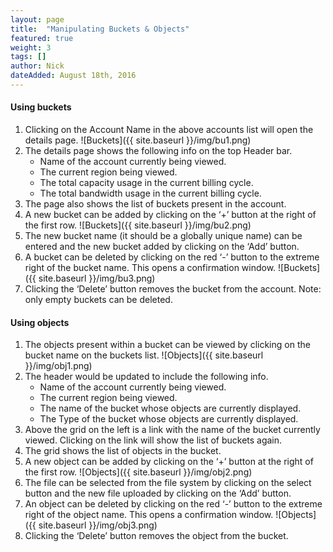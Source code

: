 ```yaml
---
layout: page
title:  "Manipulating Buckets & Objects"
featured: true
weight: 3
tags: []
author: Nick
dateAdded: August 18th, 2016
---
```


#### Using buckets
1. Clicking on the Account Name in the above accounts list will open the details page.
    ![Buckets]({{ site.baseurl }}/img/bu1.png)
2. The details page shows the following info on the top Header bar.
    * Name of the account currently being viewed. 
    * The current region being viewed.
    * The total capacity usage in the current billing cycle.
    * The total bandwidth usage in the current billing cycle.
3. The page also shows the list of buckets present in the account.
4. A new bucket can be added by clicking on the ‘+’ button at the right of the first row.
    ![Buckets]({{ site.baseurl }}/img/bu2.png)
5. The new bucket name (it should be a globally unique name) can be entered and the new bucket added by clicking on the ‘Add’ button.
6. A bucket can be deleted by clicking on the red ‘-’ button to the extreme right of the bucket name. This opens a confirmation window.
    ![Buckets]({{ site.baseurl }}/img/bu3.png)
7. Clicking the ‘Delete’ button removes the bucket from the account. Note: only empty buckets can be deleted.

#### Using objects
1. The objects present within a bucket can be viewed by clicking on the bucket name on the buckets list.
    ![Objects]({{ site.baseurl }}/img/obj1.png)
2. The header would be updated to include the following info.
    * Name of the account currently being viewed.
    * The current region being viewed.
    * The name of the bucket whose objects are currently displayed.
    * The Type of the bucket whose objects are currently displayed.
3. Above the grid on the left is a link with the name of the bucket currently viewed. Clicking on the link will show the list of buckets again.
4. The grid shows the list of objects in the bucket.
5. A new object can be added by clicking on the ‘+’ button at the right of the first row. 
    ![Objects]({{ site.baseurl }}/img/obj2.png)
6. The file can be selected from the file system by clicking on the select button and the new file uploaded by clicking on the ‘Add’ button.
7. An object can be deleted by clicking on the red ‘-’ button to the extreme right of the object name. This opens a confirmation window.
    ![Objects]({{ site.baseurl }}/img/obj3.png)
8. Clicking the ‘Delete’ button removes the object from the bucket.